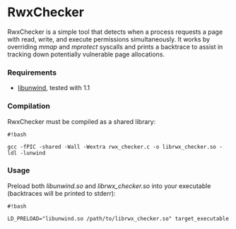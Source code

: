 # RwxChecker #

RwxChecker is a simple tool that detects when a process requests a page with read, write, and execute permissions simultaneously. It works by overriding *mmap* and *mprotect* syscalls and prints a backtrace to assist in tracking down potentially vulnerable page allocations.

### Requirements ###

* [libunwind](http://www.nongnu.org/libunwind/download.html), tested with 1.1

### Compilation ###

RwxChecker must be compiled as a shared library:

```
#!bash

gcc -fPIC -shared -Wall -Wextra rwx_checker.c -o librwx_checker.so -ldl -lunwind
```


### Usage ###

Preload both *libunwind.so* and *librwx_checker.so* into your executable (backtraces will be printed to stderr):

```
#!bash

LD_PRELOAD="libunwind.so /path/to/librwx_checker.so" target_executable
```
